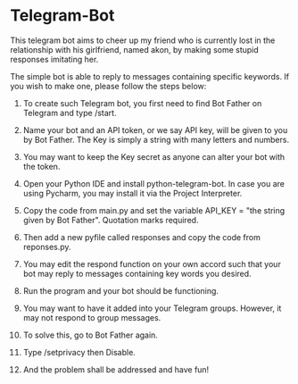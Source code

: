 # Telegram-Bot
This telegram bot aims to cheer up my friend who is currently lost in the relationship with his girlfriend, named akon, by making some stupid responses imitating her. 

The simple bot is able to reply to messages containing specific keywords. If you wish to make one, please follow the steps below:

1. To create such Telegram bot, you first need to find Bot Father on Telegram and type /start.

2. Name your bot and an API token, or we say API key, will be given to you by Bot Father. The Key is simply a string with many letters and numbers.

3. You may want to keep the Key secret as anyone can alter your bot with the token.

4. Open your Python IDE and install python-telegram-bot. In case you are using Pycharm, you may install it via the Project Interpreter.

6. Copy the code from main.py and set the variable API_KEY = "the string given by Bot Father". Quotation marks required.

7. Then add a new pyfile called responses and copy the code from reponses.py.

8. You may edit the respond function on your own accord such that your bot may reply to messages containing key words you desired.

9. Run the program and your bot should be functioning.

10. You may want to have it added into your Telegram groups. However, it may not respond to group messages.

11. To solve this, go to Bot Father again.

12. Type /setprivacy then Disable.

13. And the problem shall be addressed and have fun!

